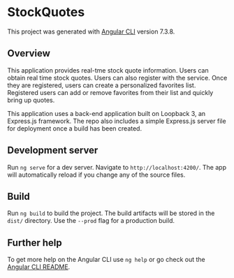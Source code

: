 # StockQuotes

This project was generated with [Angular CLI](https://github.com/angular/angular-cli) version 7.3.8.

## Overview

This application provides real-tme stock quote information.  Users can obtain real time stock quotes.  Users can also register with the service.  Once they are registered, users can create a personalized favorites list.  Registered users can add or remove favorites from their list and quickly bring up quotes.

This application uses a back-end application built on Loopback 3, an Express.js framework.  The repo also includes a simple Express.js server file for deployment once a build has been created.

## Development server

Run `ng serve` for a dev server. Navigate to `http://localhost:4200/`. The app will automatically reload if you change any of the source files.

## Build

Run `ng build` to build the project. The build artifacts will be stored in the `dist/` directory. Use the `--prod` flag for a production build.

## Further help

To get more help on the Angular CLI use `ng help` or go check out the [Angular CLI README](https://github.com/angular/angular-cli/blob/master/README.md).
